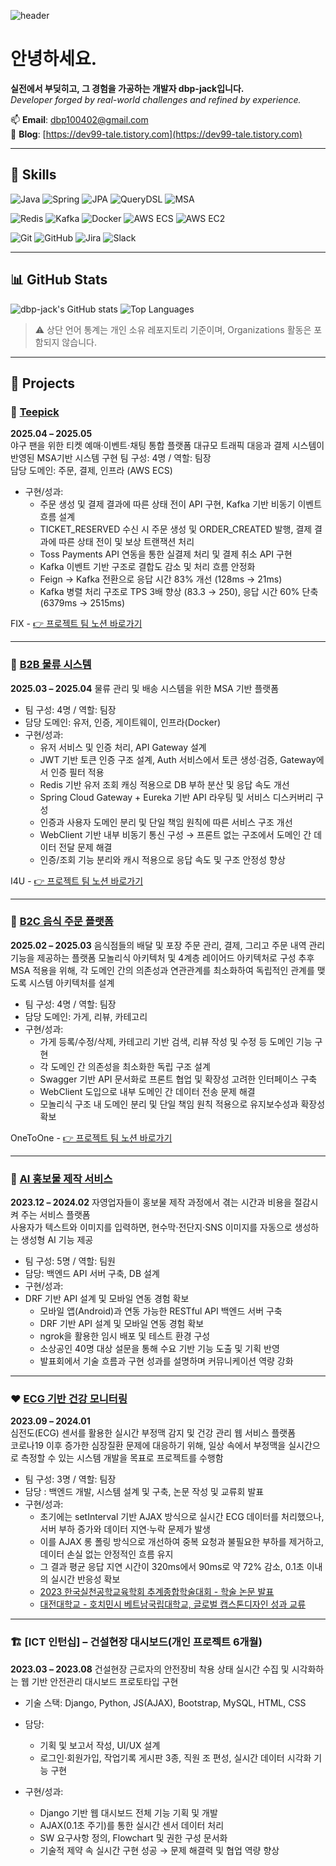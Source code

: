 <!-- 헤더 이미지 -->

![header](https://capsule-render.vercel.app/api?type=waving&color=auto&height=300&section=header&text=Welcome%20to%20dbp-jack%27s%20GitHub!%20%F0%9F%91%8B%F0%9F%8F%BB&fontSize=52&animation=fadeIn&fontAlignY=36&textColor=ffffff)

<!-- 소개 문구 -->

# 안녕하세요.  
**실전에서 부딪히고, 그 경험을 가공하는 개발자 dbp-jack입니다.**  
_Developer forged by real-world challenges and refined by experience._

📫 **Email**: dbp100402@gmail.com  
📘 **Blog**: [https://dev99-tale.tistory.com](https://dev99-tale.tistory.com)

---

## 🔧 Skills

<!-- 백엔드 -->
![Java](https://img.shields.io/badge/Java-007396?style=flat&logo=openjdk&logoColor=white)
![Spring](https://img.shields.io/badge/Spring-6DB33F?style=flat&logo=spring&logoColor=white)
![JPA](https://img.shields.io/badge/JPA-59666C?style=flat)
![QueryDSL](https://img.shields.io/badge/QueryDSL-009688?style=flat)
![MSA](https://img.shields.io/badge/MSA-FF7043?style=flat)

<!-- 데이터 / 인프라 -->
![Redis](https://img.shields.io/badge/Redis-DC382D?style=flat&logo=redis&logoColor=white)
![Kafka](https://img.shields.io/badge/Kafka-231F20?style=flat&logo=apachekafka&logoColor=white)
![Docker](https://img.shields.io/badge/Docker-2496ED?style=flat&logo=docker&logoColor=white)
![AWS ECS](https://img.shields.io/badge/AWS_ECS-FF9900?style=flat&logo=amazonaws&logoColor=white)
![AWS EC2](https://img.shields.io/badge/AWS_EC2-FF9900?style=flat&logo=amazonec2&logoColor=white)

<!-- 협업 -->
![Git](https://img.shields.io/badge/Git-F05032?style=flat&logo=git&logoColor=white)
![GitHub](https://img.shields.io/badge/GitHub-181717?style=flat&logo=github&logoColor=white)
![Jira](https://img.shields.io/badge/Jira-0052CC?style=flat&logo=jira&logoColor=white)
![Slack](https://img.shields.io/badge/Slack-4A154B?style=flat&logo=slack&logoColor=white)

---

## 📊 GitHub Stats

<img src="https://github-readme-stats.vercel.app/api?username=dbp-jack&show_icons=true&theme=default" alt="dbp-jack's GitHub stats" />
<img src="https://github-readme-stats.vercel.app/api/top-langs/?username=dbp-jack&layout=compact&theme=default" alt="Top Languages" />

> ⚠️ 상단 언어 통계는 개인 소유 레포지토리 기준이며, Organizations 활동은 포함되지 않습니다.

---

## 📁 Projects

### 🧢 [Teepick](https://github.com/FINAL-SPARTA/SPARTA-FINAL-PROJECT)  
**2025.04 – 2025.05**  
야구 팬을 위한 티켓 예매·이벤트·채팅 통합 플랫폼
대규모 트래픽 대응과 결제 시스템이 반영된 MSA기반 시스템 구현
팀 구성: 4명 / 역할: 팀장  
담당 도메인: 주문, 결제, 인프라 (AWS ECS)  
- 구현/성과:  
  - 주문 생성 및 결제 결과에 따른 상태 전이 API 구현, Kafka 기반 비동기 이벤트 흐름 설계
  - TICKET_RESERVED 수신 시 주문 생성 및 ORDER_CREATED 발행, 결제 결과에 따른 상태 전이 및 보상 트랜잭션 처리
  - Toss Payments API 연동을 통한 실결제 처리 및 결제 취소 API 구현
  - Kafka 이벤트 기반 구조로 결합도 감소 및 처리 흐름 안정화
  - Feign → Kafka 전환으로 응답 시간 83% 개선 (128ms → 21ms)
  - Kafka 병렬 처리 구조로 TPS 3배 향상 (83.3 → 250), 응답 시간 60% 단축 (6379ms → 2515ms)

FIX - [👉 프로젝트 팀 노션 바로가기](https://slime-face-7c4.notion.site/9-FIX-1f0eeaa2f0af801c9cfffc280207a3be?pvs=4)

---

### 🚛 [B2B 물류 시스템](https://github.com/sparta-i4u/sparta-msa)  
**2025.03 – 2025.04**
물류 관리 및 배송 시스템을 위한 MSA 기반 플랫폼
- 팀 구성: 4명 / 역할: 팀장  
- 담당 도메인: 유저, 인증, 게이트웨이, 인프라(Docker)  
- 구현/성과:  
  - 유저 서비스 및 인증 처리, API Gateway 설계
  - JWT 기반 토큰 인증 구조 설계, Auth 서비스에서 토큰 생성·검증, Gateway에서 인증 필터 적용
  - Redis 기반 유저 조회 캐싱 적용으로 DB 부하 분산 및 응답 속도 개선
  - Spring Cloud Gateway + Eureka 기반 API 라우팅 및 서비스 디스커버리 구성
  - 인증과 사용자 도메인 분리 및 단일 책임 원칙에 따른 서비스 구조 개선
  - WebClient 기반 내부 비동기 통신 구성 → 프론트 없는 구조에서 도메인 간 데이터 전달 문제 해결
  - 인증/조회 기능 분리와 캐시 적용으로 응답 속도 및 구조 안정성 향상
 
I4U - [👉 프로젝트 팀 노션 바로가기](https://slime-face-7c4.notion.site/16-I-4-U-1f0eeaa2f0af80bd9f00d0a062903703?pvs=4)

---

### 🍱 [B2C 음식 주문 플랫폼](https://github.com/sparta-onetoone/sparta-onetoone)  
**2025.02 – 2025.03** 
  음식점들의 배달 및 포장 주문 관리, 결제, 그리고 주문 내역 관리 기능을 제공하는 플랫폼
  모놀리식 아키텍처 및 4계층 레이어드 아키텍처로 구성
  추후 MSA 적용을 위해, 각 도메인 간의 의존성과 연관관계를 최소화하여 독립적인 관계를 맺도록 시스템 아키텍처를 설계
- 팀 구성: 4명 / 역할: 팀장  
- 담당 도메인: 가게, 리뷰, 카테고리  
- 구현/성과:  
  - 가게 등록/수정/삭제, 카테고리 기반 검색, 리뷰 작성 및 수정 등 도메인 기능 구현
  - 각 도메인 간 의존성을 최소화한 독립 구조 설계
  - Swagger 기반 API 문서화로 프론트 협업 및 확장성 고려한 인터페이스 구축
  - WebClient 도입으로 내부 도메인 간 데이터 전송 문제 해결
  - 모놀리식 구조 내 도메인 분리 및 단일 책임 원칙 적용으로 유지보수성과 확장성 확보
 
OneToOne - [👉 프로젝트 팀 노션 바로가기](https://slime-face-7c4.notion.site/11-OneToOne-1f0eeaa2f0af80199d6bc47ac641e384?pvs=4)

---

### 🧠 [AI 홍보물 제작 서비스](https://github.com/flyai-Ambition7)  
**2023.12 – 2024.02** 
  자영업자들이 홍보물 제작 과정에서 겪는 시간과 비용을 절감시켜 주는 서비스 플랫폼  
  사용자가 텍스트와 이미지를 입력하면, 현수막·전단지·SNS 이미지를 자동으로 생성하는 생성형 AI 기능 제공
- 팀 구성: 5명 / 역할: 팀원  
- 담당: 백엔드 API 서버 구축, DB 설계
- 구현/성과:
- DRF 기반 API 설계 및 모바일 연동 경험 확보
  - 모바일 앱(Android)과 연동 가능한 RESTful API 백엔드 서버 구축
  - DRF 기반 API 설계 및 모바일 연동 경험 확보
  - ngrok을 활용한 임시 배포 및 테스트 환경 구성 
  - 소상공인 40명 대상 설문을 통해 수요 기반 기능 도출 및 기획 반영  
  - 발표회에서 기술 흐름과 구현 성과를 설명하며 커뮤니케이션 역량 강화

---

### ❤️ [ECG 기반 건강 모니터링](https://github.com/dbp-jack/Development-of-daily-life-physical-monitoring-web-service-using-electrocardiogram-sensor.git)  
**2023.09 – 2024.01**  
  심전도(ECG) 센서를 활용한 실시간 부정맥 감지 및 건강 관리 웹 서비스 플랫폼  
  코로나19 이후 증가한 심장질환 문제에 대응하기 위해, 일상 속에서 부정맥을 실시간으로 측정할 수 있는 시스템 개발을 목표로 프로젝트를 수행함
- 팀 구성: 3명 / 역할: 팀장  
- 담당 : 백엔드 개발, 시스템 설계 및 구축, 논문 작성 및 교류회 발표
- 구현/성과:  
  - 초기에는 setInterval 기반 AJAX 방식으로 실시간 ECG 데이터를 처리했으나, 서버 부하 증가와 데이터 지연·누락 문제가 발생  
  - 이를 AJAX 롱 폴링 방식으로 개선하여 중복 요청과 불필요한 부하를 제거하고, 데이터 손실 없는 안정적인 흐름 유지  
  - 그 결과 평균 응답 지연 시간이 320ms에서 90ms로 약 72% 감소, 0.1초 이내의 실시간 반응성 확보
  - [2023 한국실천공학교육학회 추계종합학술대회 - 학술 논문 발표](https://slime-face-7c4.notion.site/2023-1f0eeaa2f0af802ebe9ece38cc503e4d?pvs=4)
  - [대전대학교 - 호치민시 베트남국립대학교, 글로벌 캡스톤디자인 성과 교류](https://www.dailycc.net/news/articleView.html?idxno=751998#google_vignette)
---

### 🏗️ [ICT 인턴십] – 건설현장 대시보드(개인 프로젝트 6개월)
**2023.03 – 2023.08** 
  건설현장 근로자의 안전장비 착용 상태 실시간 수집 및 시각화하는 웹 기반 안전관리 대시보드 프로토타입 구현
- 기술 스택: Django, Python, JS(AJAX), Bootstrap, MySQL, HTML, CSS
- 담당:
  - 기획 및 보고서 작성, UI/UX 설계
  - 로그인·회원가입, 작업기록 게시판 3종, 직원 조 편성, 실시간 데이터 시각화 기능 구현

- 구현/성과:  
  - Django 기반 웹 대시보드 전체 기능 기획 및 개발  
  - AJAX(0.1초 주기)를 통한 실시간 센서 데이터 처리  
  - SW 요구사항 정의, Flowchart 및 권한 구성 문서화  
  - 기술적 제약 속 실시간 구현 성공 → 문제 해결력 및 협업 역량 향상

